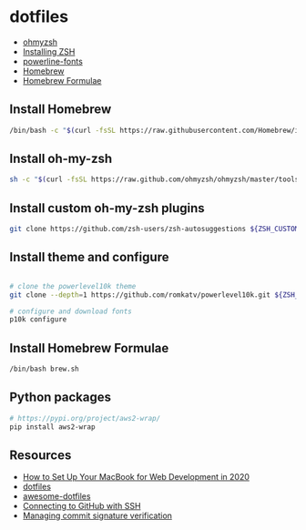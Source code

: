 # dotfiles

- [ohmyzsh](https://github.com/ohmyzsh/ohmyzsh)
- [Installing ZSH](https://github.com/ohmyzsh/ohmyzsh/wiki/Installing-ZSH)
- [powerline-fonts](https://github.com/powerline/fonts)
- [Homebrew](https://brew.sh/)
- [Homebrew Formulae](https://formulae.brew.sh/)

## Install Homebrew

``` bash
/bin/bash -c "$(curl -fsSL https://raw.githubusercontent.com/Homebrew/install/HEAD/install.sh)"
```

## Install oh-my-zsh

``` bash
sh -c "$(curl -fsSL https://raw.github.com/ohmyzsh/ohmyzsh/master/tools/install.sh)"
```

## Install custom oh-my-zsh plugins

``` bash
git clone https://github.com/zsh-users/zsh-autosuggestions ${ZSH_CUSTOM:-~/.oh-my-zsh/custom}/plugins/zsh-autosuggestions
```

## Install theme and configure

``` bash

# clone the powerlevel10k theme
git clone --depth=1 https://github.com/romkatv/powerlevel10k.git ${ZSH_CUSTOM:-$HOME/.oh-my-zsh/custom}/themes/powerlevel10k

# configure and download fonts
p10k configure

```

## Install Homebrew Formulae

``` bash
/bin/bash brew.sh
```

## Python packages

``` bash
# https://pypi.org/project/aws2-wrap/
pip install aws2-wrap
```

## Resources

- [How to Set Up Your MacBook for Web Development in 2020](https://medium.com/better-programming/setting-up-your-mac-for-web-development-in-2020-659f5588b883#589f)
- [dotfiles](https://dotfiles.github.io/)
- [awesome-dotfiles](https://github.com/webpro/awesome-dotfiles)
- [Connecting to GitHub with SSH](https://docs.github.com/en/github/authenticating-to-github/connecting-to-github-with-ssh)
- [Managing commit signature verification](https://docs.github.com/en/github/authenticating-to-github/managing-commit-signature-verification)
